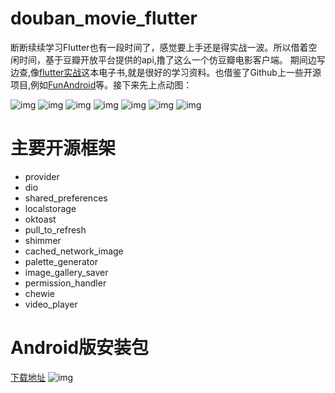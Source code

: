 # douban_movie_flutter

断断续续学习Flutter也有一段时间了，感觉要上手还是得实战一波。所以借着空闲时间，基于豆瓣开放平台提供的api,撸了这么一个仿豆瓣电影客户端。
期间边写边查,像[flutter实战](https://book.flutterchina.club/)这本电子书,就是很好的学习资料。也借鉴了Github上一些开源项目,例如[FunAndroid](https://github.com/phoenixsky/fun_android_flutter)等。接下来先上点动图：

![img](https://github.com/sskEvan/douban_movie_flutter/blob/master/introduce/闪屏&首页.gif)
![img](https://github.com/sskEvan/douban_movie_flutter/blob/master/introduce/榜单.gif)
![img](https://github.com/sskEvan/douban_movie_flutter/blob/master/introduce/电影详情.gif)
![img](https://github.com/sskEvan/douban_movie_flutter/blob/master/introduce/剧照.gif)
![img](https://github.com/sskEvan/douban_movie_flutter/blob/master/introduce/影人信息.gif)
![img](https://github.com/sskEvan/douban_movie_flutter/blob/master/introduce/搜索.gif)
![img](https://github.com/sskEvan/douban_movie_flutter/blob/master/introduce/夜间模式&多主题.gif)

# 主要开源框架
* provider
* dio
* shared_preferences
* localstorage
* oktoast
* pull_to_refresh
* shimmer
* cached_network_image
* palette_generator
* image_gallery_saver
* permission_handler
* chewie
* video_player

# Android版安装包
[下载地址](https://www.pgyer.com/p8nV)
![img](https://github.com/sskEvan/douban_movie_flutter/blob/master/introduce/introduce/download_qrcode.png)

